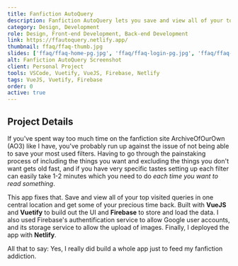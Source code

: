 ```yaml
---
title: Fanfiction AutoQuery
description: Fanfiction AutoQuery lets you save and view all of your top visited queries in one central location. Built with VueJS, Vuetify, and Firebase.
category: Design, Development
role: Design, Front-end Development, Back-end Development
link: https://ffautoquery.netlify.app/
thumbnail: ffaq/ffaq-thumb.jpg
slides: ['ffaq/ffaq-home-pg.jpg', 'ffaq/ffaq-login-pg.jpg', 'ffaq/ffaq-modal-pg.jpg', 'ffaq/ffaq-mobile-ss.jpg']
alt: Fanfiction AutoQuery Screenshot
client: Personal Project
tools: VSCode, Vuetify, VueJS, Firebase, Netlify
tags: VueJS, Vuetify, Firebase
order: 0
active: true
---
```


## Project Details

If you've spent way too much time on the fanfiction site ArchiveOfOurOwn (AO3) like I have, you've probably run up against the issue of not being able to save your most used filters. Having to go through the painstaking process of including the things you want and excluding the things you don't want gets old fast, and if you have very specific tastes setting up each filter can easily take 1-2 minutes which you need to do *each time you want to read something*.

This app fixes that. Save and view all of your top visited queries in one central location and get some of your precious time back. Built with **VueJS** and **Vuetify** to build out the UI and **Firebase** to store and load the data. I also used Firebase's authentification service to allow Google user accounts, and its storage service to allow the upload of images. Finally, I deployed the app with **Netlify**.

All that to say: Yes, I really did build a whole app just to feed my fanfiction addiction.
